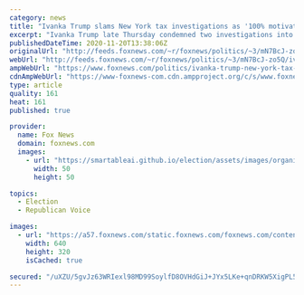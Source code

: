 ```yaml
---
category: news
title: "Ivanka Trump slams New York tax investigations as '100% motivated by politics, publicity and rage'"
excerpt: "Ivanka Trump late Thursday condemned two investigations into President Trump and his businesses as \"100% motivated by politics.\""
publishedDateTime: 2020-11-20T13:38:06Z
originalUrl: "http://feeds.foxnews.com/~r/foxnews/politics/~3/mN7BcJ-zo5Q/ivanka-trump-new-york-tax-investigations-motivated-politics"
webUrl: "http://feeds.foxnews.com/~r/foxnews/politics/~3/mN7BcJ-zo5Q/ivanka-trump-new-york-tax-investigations-motivated-politics"
ampWebUrl: "https://www.foxnews.com/politics/ivanka-trump-new-york-tax-investigations-motivated-politics.amp"
cdnAmpWebUrl: "https://www-foxnews-com.cdn.ampproject.org/c/s/www.foxnews.com/politics/ivanka-trump-new-york-tax-investigations-motivated-politics.amp"
type: article
quality: 161
heat: 161
published: true

provider:
  name: Fox News
  domain: foxnews.com
  images:
    - url: "https://smartableai.github.io/election/assets/images/organizations/foxnews.com-50x50.jpg"
      width: 50
      height: 50

topics:
  - Election
  - Republican Voice

images:
  - url: "https://a57.foxnews.com/static.foxnews.com/foxnews.com/content/uploads/2020/11/640/320/AP20307822386035.jpg?ve=1&tl=1"
    width: 640
    height: 320
    isCached: true

secured: "/uXZU/5gvJz63WRIexl98MD99SoylfD8OVHdGiJ+JYx5LKe+qnDRKW5XigPL5AirbgMcGS4UTOKvEG4g8OWvcWWAtHHBZsLtBFfHw/sEcPC957qy+a3wuwaJAoh2uGA0PQgQK/en8dGfZ5lfor7GA8ISuPkZIsWGhd7GConTh17OkkYl9v54zA4NC4OvxR+RFkCXhu82WKQRnL5cnWXhrWt1/Fn584NRPOcUtj3bzQ7MyuaVyjE5XX1i3Z460UHyIj4EeYthX9WR643lWlFZpIC6OdBrQ5L+QX7/wJWYfluo49vd8T8iPAzfYghao4lQiuDAHdbCkFp17XzAfEv2bG04z8RE0arPpWsmgFlugbU=;Wj2B5bDM3d4SBnWB3YHwfA=="
---
```



